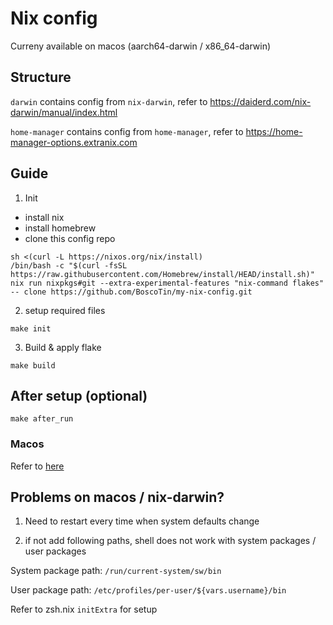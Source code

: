 # Nix config

Curreny available on macos (aarch64-darwin / x86_64-darwin)

## Structure

`darwin` contains config from `nix-darwin`, refer to https://daiderd.com/nix-darwin/manual/index.html

`home-manager` contains config from `home-manager`, refer to https://home-manager-options.extranix.com

## Guide

1. Init

- install nix
- install homebrew
- clone this config repo

```
sh <(curl -L https://nixos.org/nix/install)
/bin/bash -c "$(curl -fsSL https://raw.githubusercontent.com/Homebrew/install/HEAD/install.sh)"
nix run nixpkgs#git --extra-experimental-features "nix-command flakes" -- clone https://github.com/BoscoTin/my-nix-config.git
```

2. setup required files

```
make init
```

3. Build & apply flake

```
make build
```

## After setup (optional)

```
make after_run
```

### Macos

Refer to [here](mac_after_setup.md)

## Problems on macos / nix-darwin?

1. Need to restart every time when system defaults change

2. if not add following paths, shell does not work with system packages / user packages

System package path: `/run/current-system/sw/bin`

User package path: `/etc/profiles/per-user/${vars.username}/bin`

Refer to zsh.nix `initExtra` for setup